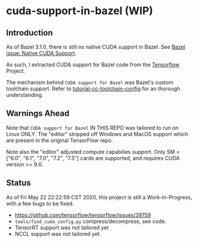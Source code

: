# cuda-support-in-bazel (WIP)

## Introduction

As of Bazel 3.1.0, there is still no native CUDA support in Bazel. See
[Bazel issue: Native CUDA Support](https://github.com/bazelbuild/bazel/issues/6578).

As such, I extracted CUDA support for Bazel code from the [Tensorflow](https://github.com/tensorflow/tensorflow.git) Project.

The mechanism behind `CUDA support for Bazel` was Bazel's custom toolchain support. Refer to [tutorial-cc-toolchain-config](https://docs.bazel.build/versions/master/tutorial/cc-toolchain-config.html) for an thorough understanding.

## Warnings Ahead

Note that `CUDA support for Bazel` IN THIS REPO was tailored to run on Linux ONLY.
The "editor" stripped off Windows and MacOS support which are present in the original TensorFlow repo.

Note also the "editor" adjusted compute capabilies support. Only SM = ["6.0", "6.1", "7.0", "7.2", "7.5"] cards are supported, and requires CUDA version >= 9.0.

## Status

As of Fri May 22 22:22:59 CST 2020, this project is still a Work-In-Progress, with a few bugs to be fixed.

- https://github.com/tensorflow/tensorflow/issues/39759
- `tools/find_cuda_config.py` compress/decompress, see code.
- TensorRT support was not tailored yet
- NCCL support was not tailored yet.

